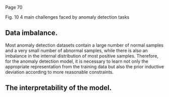 Page 70

Fig. 10 4 main challenges faced by anomaly detection tasks

<!-- image -->

## Data imbalance.

Most anomaly detection datasets contain a large number of normal samples and a very small number of abnormal samples, while there is also an imbalance in the internal distribution of most positive samples. Therefore, for the anomaly detection model, it is necessary to learn not only the appropriate representation from the training data but also the prior inductive deviation according to more reasonable constraints.

## The interpretability of the model.